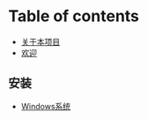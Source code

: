 # Table of contents

* [关于本项目](README.md)
* [欢迎](Welcome.md)

## 安装

* [Windows系统](Installation/Windows.md)
